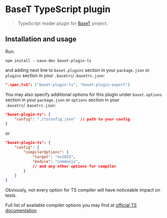 # BaseT TypeScript plugin
> TypeScript reader plugin for [BaseT](https://github.com/Igmat/baset) project.

<!-- START doctoc generated TOC please keep comment here to allow auto update -->
<!-- END doctoc generated TOC please keep comment here to allow auto update -->

## Installation and usage
Run:
```
npm install --save-dev baset-plugin-ts
```
and adding next line to `baset.plugins` section in your `package.json` or `plugins` section in your `.basetrc`/`.basetrc.json`:
```JSON
".spec.ts$": ["baset-plugin-ts", "baset-plugin-export"]
```
You may also specify additional options for this plugin under `baset.options` section in your `package.json` or `options` section in your `.basetrc`/`.basetrc.json`:
```JSON
"baset-plugin-ts": {
    "config": "./tsconfig.json"  // path to your config
}
```
or
```JSON
"baset-plugin-ts": {
    "config": {
        "compilerOptions": {
            "target": "es2015",
            "module": "commonjs",
            // and any other options for compiler
        }
    }
}
```
Obviously, not every option for TS compiler will have noticeable impact on tests.

Full list of available compiler options you may find at [official TS documentation](https://www.typescriptlang.org/docs/handbook/compiler-options.html)
